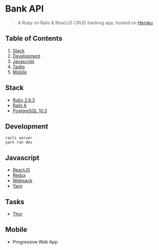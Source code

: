 # Bank API
> A Ruby on Rails & ReactJS CRUD banking app, hosted on [Heroku](https://heroku.com).


## Table of Contents
1. [Stack](#stack)
2. [Development](#development)
3. [Javascript](#javascript)
4. [Tasks](#tasks)
5. [Mobile](#mobile)

## Stack
* [Ruby 2.6.3](https://www.ruby-lang.org/en/)
* [Rails 6](http://rubyonrails.org)
* [PostgreSQL 10.3](https://www.postgresql.org)


## Development
```
rails server
yarn run dev
```


## Javascript
* [ReactJS](https://reactjs.org)
* [Redux](https://redux.js.org)
* [Webpack](https://webpack.js.org)
* [Yarn](https://yarnpkg.com/en/)


## Tasks
* [Thor](http://whatisthor.com)

## Mobile
* Progressive Web App
